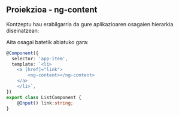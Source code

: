 ## Proiekzioa - ng-content

Kontzeptu hau erabilgarria da gure aplikazioaren osagaien hierarkia diseinatzean:

Aita osagai batetik abiatuko gara:
```typescript
@Component({
  selector: 'app-item',
  template: `<li>
    <a [href]="link">
        <ng-content></ng-content>
    </a>
    </li>`,
})
export class ListComponent {
    @Input() link:string;
}
```




